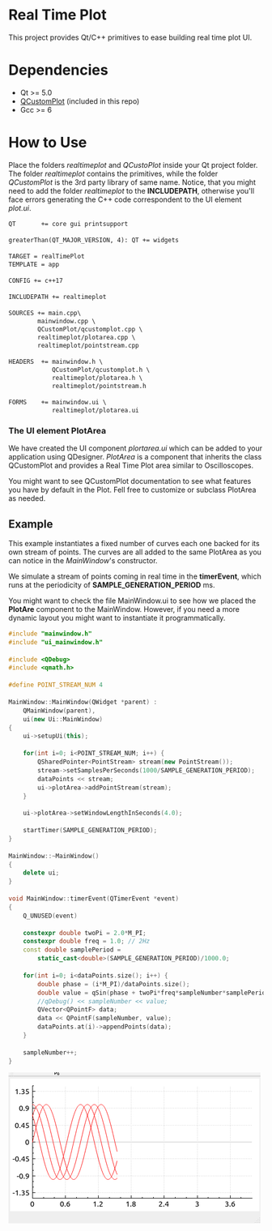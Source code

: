 # Real Time Plot

This project provides Qt/C++ primitives to ease building real time plot UI.

# Dependencies

* Qt >= 5.0
* [QCustomPlot](http://www.qcustomplot.com/index.php/introduction) (included in this repo)
* Gcc >= 6
   
# How to Use

Place the folders *realtimeplot* and *QCustoPlot* inside your Qt project folder. The folder *realtimeplot* contains the primitives, while the folder *QCustomPlot* is the 3rd party library of same name.
Notice, that you might need to add the folder *realtimeplot* to the **INCLUDEPATH**, otherwise you'll face errors generating the C++ code correspondent to the UI element *plot.ui*. 

```make
QT       += core gui printsupport

greaterThan(QT_MAJOR_VERSION, 4): QT += widgets

TARGET = realTimePlot
TEMPLATE = app

CONFIG += c++17

INCLUDEPATH += realtimeplot

SOURCES += main.cpp\
        mainwindow.cpp \
        QCustomPlot/qcustomplot.cpp \ 
        realtimeplot/plotarea.cpp \
        realtimeplot/pointstream.cpp

HEADERS  += mainwindow.h \
            QCustomPlot/qcustomplot.h \
            realtimeplot/plotarea.h \
            realtimeplot/pointstream.h

FORMS    += mainwindow.ui \
            realtimeplot/plotarea.ui

```

### The UI element PlotArea 

We have created the UI component *plortarea.ui* which can be added to your application using QDesigner. *PlotArea* is 
a component that inherits the class QCustomPlot and provides a Real Time Plot area similar to Oscilloscopes.

You might want to see QCustomPlot documentation to see what features you have by default in the Plot. Fell free to customize or subclass PlotArea as needed.

## Example

This example instantiates a fixed number of curves each one backed for its own stream of points. The curves are all added to the same PlotArea as you can notice in the *MainWindow*'s constructor.

We simulate a stream of points coming in real time in the **timerEvent**, which runs at the periodicity of **SAMPLE_GENERATION_PERIOD** ms.

You might want to check the file MainWindow.ui to see how we placed the **PlotAre** component to the MainWindow. However, if you need a more dynamic layout you might want to instantiate it programmatically.

```c++
#include "mainwindow.h"
#include "ui_mainwindow.h"

#include <QDebug>
#include <qmath.h>

#define POINT_STREAM_NUM 4

MainWindow::MainWindow(QWidget *parent) :
    QMainWindow(parent),
    ui(new Ui::MainWindow)
{
    ui->setupUi(this);

    for(int i=0; i<POINT_STREAM_NUM; i++) {
        QSharedPointer<PointStream> stream(new PointStream());
        stream->setSamplesPerSeconds(1000/SAMPLE_GENERATION_PERIOD);
        dataPoints << stream;
        ui->plotArea->addPointStream(stream);
    }

    ui->plotArea->setWindowLengthInSeconds(4.0);

    startTimer(SAMPLE_GENERATION_PERIOD);
}

MainWindow::~MainWindow()
{
    delete ui;
}

void MainWindow::timerEvent(QTimerEvent *event)
{
    Q_UNUSED(event)

    constexpr double twoPi = 2.0*M_PI;
    constexpr double freq = 1.0; // 2Hz
    const double samplePeriod = 
        static_cast<double>(SAMPLE_GENERATION_PERIOD)/1000.0;

    for(int i=0; i<dataPoints.size(); i++) {
        double phase = (i*M_PI)/dataPoints.size();
        double value = qSin(phase + twoPi*freq*sampleNumber*samplePeriod);
        //qDebug() << sampleNumber << value;
        QVector<QPointF> data;
        data << QPointF(sampleNumber, value);
        dataPoints.at(i)->appendPoints(data);
    }

    sampleNumber++;
}

```

![](example.gif)
